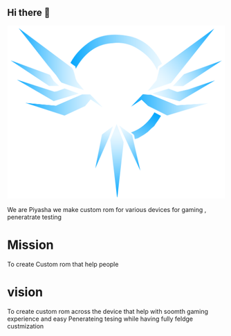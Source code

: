## Hi there 👋
![Screenshot](alogo.png)

We are Piyasha we make custom rom for various devices  for gaming , peneratrate testing 
# Mission 
To create Custom rom that help people 
# vision
To create custom rom across the device that help with soomth gaming experience and easy Penerateing tesing while having  fully feldge custmization
<!--

**Here are some ideas to get you started:**

🙋‍♀️ A short introduction - what is your organization all about?
🌈 Contribution guidelines - how can the community get involved?
👩‍💻 Useful resources - where can the community find your docs? Is there anything else the community should know?
🍿 Fun facts - what does your team eat for breakfast?
🧙 Remember, you can do mighty things with the power of [Markdown](https://guides.github.com/features/mastering-markdown/)
-->
